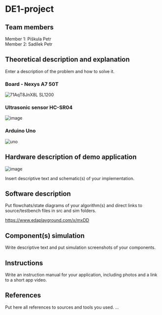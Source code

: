 # DE1-project
## Team members
Member 1: Piškula Petr <br>
Member 2: Sadílek Petr <br>


## Theoretical description and explanation
Enter a description of the problem and how to solve it. <br>
### Board - Nexys A7 50T <br>
![71AqT8JnX8L _SL1200_](https://github.com/404Sada/DE1-project/assets/165081418/67521a6f-28e0-482c-bca0-f23695782674)
### Ultrasonic sensor HC-SR04 <br>
![image](https://github.com/404Sada/DE1-project/assets/165081418/ecc7565a-74bc-4a62-b3e5-02c0126ec0f5)
### Arduino Uno <br>
![uno](https://github.com/404Sada/DE1-project/assets/165081418/145b6cf9-d443-4fd2-a091-32dee3a8dc93)



## Hardware description of demo application
![image](https://github.com/404Sada/DE1-project/assets/165081418/bc8e02c2-bf69-4fb2-ab2c-92fd278ee579)

Insert descriptive text and schematic(s) of your implementation.

## Software description
Put flowchats/state diagrams of your algorithm(s) and direct links to source/testbench files in src and sim folders.

https://www.edaplayground.com/x/mxDD

## Component(s) simulation
Write descriptive text and put simulation screenshots of your components.

## Instructions
Write an instruction manual for your application, including photos and a link to a short app video.

## References
Put here all references to sources and tools you used.
...
